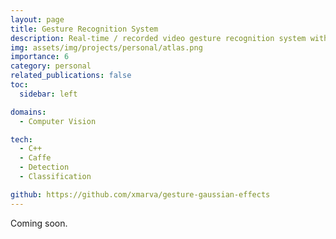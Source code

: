 ```yaml
---
layout: page
title: Gesture Recognition System
description: Real-time / recorded video gesture recognition system with system control and magical visual effects.
img: assets/img/projects/personal/atlas.png
importance: 6
category: personal
related_publications: false
toc:
  sidebar: left

domains: 
  - Computer Vision

tech:
  - C++
  - Caffe
  - Detection
  - Classification

github: https://github.com/xmarva/gesture-gaussian-effects
---
```


Coming soon.